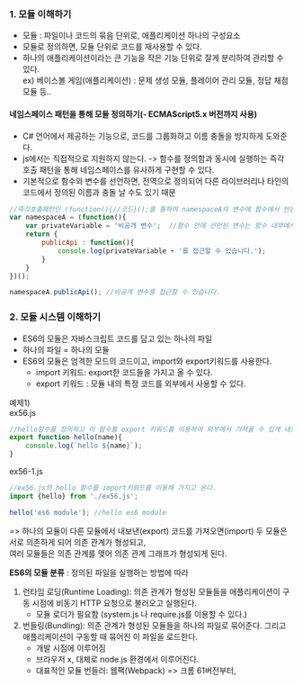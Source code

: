 ### 1. 모듈 이해하기  
- 모듈 : 파일이나 코드의 묶음 단위로, 애플리케이션 하나의 구성요소  
- 모듈로 정의하면, 모듈 단위로 코드를 재사용할 수 있다.    
- 하나의 애플리케이션이라는 큰 기능을 작은 기능 단위로 잘게 분리하여 관리할 수 있다.  
ex) 베이스볼 게임(애플리케이션) : 문제 생성 모듈, 플레이어 관리 모듈, 정답 채점 모듈 등..  
  
#### 네임스페이스 패턴을 통해 모듈 정의하기(- ECMAScript5.x 버전까지 사용)
- C# 언어에서 제공하는 기능으로, 코드를 그룹화하고 이름 충돌을 방지하게 도와준다.  
- js에서는 직접적으로 지원하지 않는다. -> 함수를 정의함과 동시에 실행하는 즉각 호출 패턴을 통해 네임스페이스를 유사하게 구현할 수 있다.  
- 기본적으로 함수와 변수를 선언하면, 전역으로 정의되어 다른 라이브러리나 타인의 코드에서 정의된 이름과 충돌 날 수도 있기 때문  
  
```js
//즉각호출패턴인 (function(){//코드}();를 통하여 namespaceA의 변수에 함수에서 반환된 변수를 할당한다.
var namespaceA = (function(){
    var privateVariable = '비공개 변수';  //함수 안에 선언된 변수는 함수 내부에서만 접근가능 - 비공개 영역
    return {
        publicApi : function(){
            console.log(privateVariable + '를 접근할 수 있습니다.');
        }
    }
})();

namespaceA.publicApi(); //비공개 변수를 접근할 수 있습니다.
```


### 2. 모듈 시스템 이해하기  
- ES6의 모듈은 자바스크립트 코드를 담고 있는 하나의 파일  
- 하나의 파일 = 하나의 모듈  
- ES6의 모듈은 엄격한 모드의 코드이고, import와 export키워드를 사용한다.  
  - import 키워드: export한 코드들을 가지고 올 수 있다.  
  - export 키워드 : 모듈 내의 특정 코드를 외부에서 사용할 수 있다.    

예제1)   
ex56.js  
```js
//hello함수를 정의하고 이 함수를 export 키워드를 이용하여 외부에서 가져올 수 있게 내보낸다.
export function hello(name){
    console.log(`hello ${name}`);
}
```

ex56-1.js  
```js
//ex56.js의 hello 함수를 import키워드를 이용해 가지고 온다.
import {hello} from './ex56.js';

hello('es6 module'); //hello es6 module
```

=> 하나의 모듈이 다른 모듈에서 내보낸(export) 코드를 가져오면(import) 두 모듈은 서로 의존하게 되어 의존 관계가 형성되고,  
여러 모듈들은 의존 관계를 맺어 의존 관계 그래프가 형성되게 된다.  


**ES6의 모듈 분류** : 정의된 파일을 실행하는 방법에 따라  
1. 런타임 로딩(Runtime Loading): 의존 관계가 형성된 모듈들을 애플리케이션이 구동 시점에 비동기 HTTP 요청으로 불러오고 실행된다.  
   - 모듈 로더가 필요함 (system.js 나 require.js를 이용할 수 있다.)  
2. 번들링(Bundling): 의존 관계가 형성된 모듈들을 하나의 파일로 묶어준다. 그리고 애플리케이션이 구동할 때 묶어진 이 파일을 로드한다.  
   - 개발 시점에 이루어짐  
   - 브라우저 x, 대체로 node.js 환경에서 이루어진다.
   - 대표적인 모듈 번들러: 웹팩(Webpack)
=> 크롬 61버전부터, <script type=modile>을 지원하면서, 별도의 로더 없이 ES6 모듈을 사용할 수 있다.   

``` html
<!DOCTYPE html>
<html lang="en">
<head>
    <meta charset="UTF-8">
    <title>Module Sample</title>
    <script type="module" src="ex56-1.js"></script>
</head>
<body>
</body>
</html>
```


### 3. 모듈 기본값 정의하고 가져오기
**ES6 모듈 시스템**
: default 키워드를 사용하여 모듈에서 기본으로 내보내는 값을 정의할 수 있다.   
- 숫자, 문자, 불리언과 같은 기본형의 값과 객체, 함수, 클래스와 같은 참조형 값 모두 올 수 있다.
- default 키워드는 하나의 모듈에서 한 번만 사용할 수 있다.  
- 즉, 한 파일에서는 하나의 값만 default로 정의할 수 있다.  
  
hello.js  
``` js
/*
export default 'hello';

export default function hello(name){
    console.log('hello '+name);
};
*/
export default class Hello {
    constructor(greeting){
        this.greeting = greeting;
    }

    hi(name){
        console.log(`${this.greeting} ${name}`);
    }
}
```
  
ex57.js  
``` js
import hello from "./hello.js";

const koreanHi = new hello('안녕하세요');
koreanHi.hi('하린');    //안녕하세요 하린
```


### 4. 모듈의 여러 이름으로 내보내고 가져오기  
- 이름있는 변수나 함수 혹은 클래스를 export 키워드를 사용하여 내보낼 수 있다.  
- 기본값(default)와는 다르게 이름이 있음-> 중복되지 않는 한 여러 이름들을 내보낼 수 있다.  
  
ex58.js  
``` js
//version 이름으로 상수 정의-> export키워드로 내보내기 
export const version = 'v1.0';

//personA 이름으로 정의된 변수에 객체를 할당 -> export키워드로 내보내기 
export var personA = {
    name : 'a'
};

//add 함수를 선언 -> export키워드로 내보내기
export function add(a,b) {
    return a+b;
}

//Person 클래스를 선언 -> export키워드로 내보내기
export class Person {
    constructor(name){
        this.name = name;
    }
}
```

ex58-1.js  
``` js
import {add, Person, version} from './ex58.js';

const result = add(1,2);
const harin = new Person('하린');

console.log(result);        //3
console.log(harin.name);    //하린
console.log(version);       //v1.0
```

**다른 모듈에서 가져온 이름은 오직 읽기만 가능(다른 값 할당 불가)**
``` js
import {personA} from './hello.js'
personA ='v2'; //오류 발생
```


### 5. 모듈을 다양한 방식으로 사용하기  
#### 예제1)  
version.js  
``` js
export const version = 'v1.0';
```

app.js  
``` js  
//version.js 모듈로부터 version이름으로 내보낸 상수 값을 가져오는데, 
//이 때, as키워드를 사용하면 현재 모듈에서 다른 이름으로 사용할 수 있다.
import {version as moduleVersion} from './version.js';

const version = 'v0';
console.log(moduleVersion); //v1.0
```

**as 키워드**
: export할 때도 사용할 수 있다. 먼저 선언된 이름들을 마지막에 export할 때 다음과 같이 사용가능하다.  
```
const version = 'v1.0';
export {version as ver};
```
=> 가져올 때 ver 이름으로 가져온다.  

#### 예제2)  
add.js  
``` js
export default function add(a,b){
    return a+b;
}
export const version = 'v1.0';
```
  
sideeffect.js  
``` js
console.log('hello!');
window.hello = function hello(name){
    console.log('hello '+name);
}
```
  
ex59.js  
``` js
import * as add from './add.js';
import './sideeffect.js';   //hello!

console.log(add.version);   //v.1.0
const added = add.default(1,2);
console.log(added); //3

hello('harin'); //hello harin
```


### 6. 표준 내장 객체 이해하기
